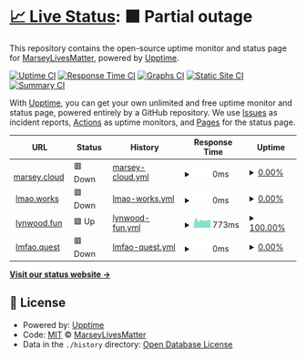 # [📈 Live Status](https://MarseyLivesMatter.github.io/uptime): <!--live status--> **🟧 Partial outage**

This repository contains the open-source uptime monitor and status page for [MarseyLivesMatter](https://rdrama.net/@chiobu), powered by [Upptime](https://github.com/upptime/upptime).

[![Uptime CI](https://github.com/MarseyLivesMatter/uptime/workflows/Uptime%20CI/badge.svg)](https://github.com/MarseyLivesMatter/uptime/actions?query=workflow%3A%22Uptime+CI%22)
[![Response Time CI](https://github.com/MarseyLivesMatter/uptime/workflows/Response%20Time%20CI/badge.svg)](https://github.com/MarseyLivesMatter/uptime/actions?query=workflow%3A%22Response+Time+CI%22)
[![Graphs CI](https://github.com/MarseyLivesMatter/uptime/workflows/Graphs%20CI/badge.svg)](https://github.com/MarseyLivesMatter/uptime/actions?query=workflow%3A%22Graphs+CI%22)
[![Static Site CI](https://github.com/MarseyLivesMatter/uptime/workflows/Static%20Site%20CI/badge.svg)](https://github.com/MarseyLivesMatter/uptime/actions?query=workflow%3A%22Static+Site+CI%22)
[![Summary CI](https://github.com/MarseyLivesMatter/uptime/workflows/Summary%20CI/badge.svg)](https://github.com/MarseyLivesMatter/uptime/actions?query=workflow%3A%22Summary+CI%22)

With [Upptime](https://upptime.js.org), you can get your own unlimited and free uptime monitor and status page, powered entirely by a GitHub repository. We use [Issues](https://github.com/MarseyLivesMatter/uptime/issues) as incident reports, [Actions](https://github.com/MarseyLivesMatter/uptime/actions) as uptime monitors, and [Pages](https://MarseyLivesMatter.github.io/uptime) for the status page.

<!--start: status pages-->
<!-- This summary is generated by Upptime (https://github.com/upptime/upptime) -->
<!-- Do not edit this manually, your changes will be overwritten -->
<!-- prettier-ignore -->
| URL | Status | History | Response Time | Uptime |
| --- | ------ | ------- | ------------- | ------ |
| <img alt="" src="https://icons.duckduckgo.com/ip3/nginx.marsey.cloud.ico" height="13"> [marsey.cloud](https://nginx.marsey.cloud) | 🟥 Down | [marsey-cloud.yml](https://github.com/MarseyLivesMatter/uptime/commits/HEAD/history/marsey-cloud.yml) | <details><summary><img alt="Response time graph" src="./graphs/marsey-cloud/response-time-week.png" height="20"> 0ms</summary><br><a href="https://MarseyLivesMatter.github.io/uptime/history/marsey-cloud"><img alt="Response time 1510" src="https://img.shields.io/endpoint?url=https%3A%2F%2Fraw.githubusercontent.com%2FMarseyLivesMatter%2Fuptime%2FHEAD%2Fapi%2Fmarsey-cloud%2Fresponse-time.json"></a><br><a href="https://MarseyLivesMatter.github.io/uptime/history/marsey-cloud"><img alt="24-hour response time 0" src="https://img.shields.io/endpoint?url=https%3A%2F%2Fraw.githubusercontent.com%2FMarseyLivesMatter%2Fuptime%2FHEAD%2Fapi%2Fmarsey-cloud%2Fresponse-time-day.json"></a><br><a href="https://MarseyLivesMatter.github.io/uptime/history/marsey-cloud"><img alt="7-day response time 0" src="https://img.shields.io/endpoint?url=https%3A%2F%2Fraw.githubusercontent.com%2FMarseyLivesMatter%2Fuptime%2FHEAD%2Fapi%2Fmarsey-cloud%2Fresponse-time-week.json"></a><br><a href="https://MarseyLivesMatter.github.io/uptime/history/marsey-cloud"><img alt="30-day response time 0" src="https://img.shields.io/endpoint?url=https%3A%2F%2Fraw.githubusercontent.com%2FMarseyLivesMatter%2Fuptime%2FHEAD%2Fapi%2Fmarsey-cloud%2Fresponse-time-month.json"></a><br><a href="https://MarseyLivesMatter.github.io/uptime/history/marsey-cloud"><img alt="1-year response time 1779" src="https://img.shields.io/endpoint?url=https%3A%2F%2Fraw.githubusercontent.com%2FMarseyLivesMatter%2Fuptime%2FHEAD%2Fapi%2Fmarsey-cloud%2Fresponse-time-year.json"></a></details> | <details><summary><a href="https://MarseyLivesMatter.github.io/uptime/history/marsey-cloud">0.00%</a></summary><a href="https://MarseyLivesMatter.github.io/uptime/history/marsey-cloud"><img alt="All-time uptime 21.77%" src="https://img.shields.io/endpoint?url=https%3A%2F%2Fraw.githubusercontent.com%2FMarseyLivesMatter%2Fuptime%2FHEAD%2Fapi%2Fmarsey-cloud%2Fuptime.json"></a><br><a href="https://MarseyLivesMatter.github.io/uptime/history/marsey-cloud"><img alt="24-hour uptime 0.00%" src="https://img.shields.io/endpoint?url=https%3A%2F%2Fraw.githubusercontent.com%2FMarseyLivesMatter%2Fuptime%2FHEAD%2Fapi%2Fmarsey-cloud%2Fuptime-day.json"></a><br><a href="https://MarseyLivesMatter.github.io/uptime/history/marsey-cloud"><img alt="7-day uptime 0.00%" src="https://img.shields.io/endpoint?url=https%3A%2F%2Fraw.githubusercontent.com%2FMarseyLivesMatter%2Fuptime%2FHEAD%2Fapi%2Fmarsey-cloud%2Fuptime-week.json"></a><br><a href="https://MarseyLivesMatter.github.io/uptime/history/marsey-cloud"><img alt="30-day uptime 4.67%" src="https://img.shields.io/endpoint?url=https%3A%2F%2Fraw.githubusercontent.com%2FMarseyLivesMatter%2Fuptime%2FHEAD%2Fapi%2Fmarsey-cloud%2Fuptime-month.json"></a><br><a href="https://MarseyLivesMatter.github.io/uptime/history/marsey-cloud"><img alt="1-year uptime 5.25%" src="https://img.shields.io/endpoint?url=https%3A%2F%2Fraw.githubusercontent.com%2FMarseyLivesMatter%2Fuptime%2FHEAD%2Fapi%2Fmarsey-cloud%2Fuptime-year.json"></a></details>
| <img alt="" src="https://icons.duckduckgo.com/ip3/nginx.lmao.works.ico" height="13"> [lmao.works](https://nginx.lmao.works) | 🟥 Down | [lmao-works.yml](https://github.com/MarseyLivesMatter/uptime/commits/HEAD/history/lmao-works.yml) | <details><summary><img alt="Response time graph" src="./graphs/lmao-works/response-time-week.png" height="20"> 0ms</summary><br><a href="https://MarseyLivesMatter.github.io/uptime/history/lmao-works"><img alt="Response time 633" src="https://img.shields.io/endpoint?url=https%3A%2F%2Fraw.githubusercontent.com%2FMarseyLivesMatter%2Fuptime%2FHEAD%2Fapi%2Flmao-works%2Fresponse-time.json"></a><br><a href="https://MarseyLivesMatter.github.io/uptime/history/lmao-works"><img alt="24-hour response time 0" src="https://img.shields.io/endpoint?url=https%3A%2F%2Fraw.githubusercontent.com%2FMarseyLivesMatter%2Fuptime%2FHEAD%2Fapi%2Flmao-works%2Fresponse-time-day.json"></a><br><a href="https://MarseyLivesMatter.github.io/uptime/history/lmao-works"><img alt="7-day response time 0" src="https://img.shields.io/endpoint?url=https%3A%2F%2Fraw.githubusercontent.com%2FMarseyLivesMatter%2Fuptime%2FHEAD%2Fapi%2Flmao-works%2Fresponse-time-week.json"></a><br><a href="https://MarseyLivesMatter.github.io/uptime/history/lmao-works"><img alt="30-day response time 0" src="https://img.shields.io/endpoint?url=https%3A%2F%2Fraw.githubusercontent.com%2FMarseyLivesMatter%2Fuptime%2FHEAD%2Fapi%2Flmao-works%2Fresponse-time-month.json"></a><br><a href="https://MarseyLivesMatter.github.io/uptime/history/lmao-works"><img alt="1-year response time 664" src="https://img.shields.io/endpoint?url=https%3A%2F%2Fraw.githubusercontent.com%2FMarseyLivesMatter%2Fuptime%2FHEAD%2Fapi%2Flmao-works%2Fresponse-time-year.json"></a></details> | <details><summary><a href="https://MarseyLivesMatter.github.io/uptime/history/lmao-works">0.00%</a></summary><a href="https://MarseyLivesMatter.github.io/uptime/history/lmao-works"><img alt="All-time uptime 61.24%" src="https://img.shields.io/endpoint?url=https%3A%2F%2Fraw.githubusercontent.com%2FMarseyLivesMatter%2Fuptime%2FHEAD%2Fapi%2Flmao-works%2Fuptime.json"></a><br><a href="https://MarseyLivesMatter.github.io/uptime/history/lmao-works"><img alt="24-hour uptime 0.00%" src="https://img.shields.io/endpoint?url=https%3A%2F%2Fraw.githubusercontent.com%2FMarseyLivesMatter%2Fuptime%2FHEAD%2Fapi%2Flmao-works%2Fuptime-day.json"></a><br><a href="https://MarseyLivesMatter.github.io/uptime/history/lmao-works"><img alt="7-day uptime 0.00%" src="https://img.shields.io/endpoint?url=https%3A%2F%2Fraw.githubusercontent.com%2FMarseyLivesMatter%2Fuptime%2FHEAD%2Fapi%2Flmao-works%2Fuptime-week.json"></a><br><a href="https://MarseyLivesMatter.github.io/uptime/history/lmao-works"><img alt="30-day uptime 4.67%" src="https://img.shields.io/endpoint?url=https%3A%2F%2Fraw.githubusercontent.com%2FMarseyLivesMatter%2Fuptime%2FHEAD%2Fapi%2Flmao-works%2Fuptime-month.json"></a><br><a href="https://MarseyLivesMatter.github.io/uptime/history/lmao-works"><img alt="1-year uptime 33.28%" src="https://img.shields.io/endpoint?url=https%3A%2F%2Fraw.githubusercontent.com%2FMarseyLivesMatter%2Fuptime%2FHEAD%2Fapi%2Flmao-works%2Fuptime-year.json"></a></details>
| <img alt="" src="https://icons.duckduckgo.com/ip3/nginx.lynwood.fun.ico" height="13"> [lynwood.fun](https://nginx.lynwood.fun) | 🟩 Up | [lynwood-fun.yml](https://github.com/MarseyLivesMatter/uptime/commits/HEAD/history/lynwood-fun.yml) | <details><summary><img alt="Response time graph" src="./graphs/lynwood-fun/response-time-week.png" height="20"> 773ms</summary><br><a href="https://MarseyLivesMatter.github.io/uptime/history/lynwood-fun"><img alt="Response time 987" src="https://img.shields.io/endpoint?url=https%3A%2F%2Fraw.githubusercontent.com%2FMarseyLivesMatter%2Fuptime%2FHEAD%2Fapi%2Flynwood-fun%2Fresponse-time.json"></a><br><a href="https://MarseyLivesMatter.github.io/uptime/history/lynwood-fun"><img alt="24-hour response time 876" src="https://img.shields.io/endpoint?url=https%3A%2F%2Fraw.githubusercontent.com%2FMarseyLivesMatter%2Fuptime%2FHEAD%2Fapi%2Flynwood-fun%2Fresponse-time-day.json"></a><br><a href="https://MarseyLivesMatter.github.io/uptime/history/lynwood-fun"><img alt="7-day response time 773" src="https://img.shields.io/endpoint?url=https%3A%2F%2Fraw.githubusercontent.com%2FMarseyLivesMatter%2Fuptime%2FHEAD%2Fapi%2Flynwood-fun%2Fresponse-time-week.json"></a><br><a href="https://MarseyLivesMatter.github.io/uptime/history/lynwood-fun"><img alt="30-day response time 861" src="https://img.shields.io/endpoint?url=https%3A%2F%2Fraw.githubusercontent.com%2FMarseyLivesMatter%2Fuptime%2FHEAD%2Fapi%2Flynwood-fun%2Fresponse-time-month.json"></a><br><a href="https://MarseyLivesMatter.github.io/uptime/history/lynwood-fun"><img alt="1-year response time 966" src="https://img.shields.io/endpoint?url=https%3A%2F%2Fraw.githubusercontent.com%2FMarseyLivesMatter%2Fuptime%2FHEAD%2Fapi%2Flynwood-fun%2Fresponse-time-year.json"></a></details> | <details><summary><a href="https://MarseyLivesMatter.github.io/uptime/history/lynwood-fun">100.00%</a></summary><a href="https://MarseyLivesMatter.github.io/uptime/history/lynwood-fun"><img alt="All-time uptime 97.33%" src="https://img.shields.io/endpoint?url=https%3A%2F%2Fraw.githubusercontent.com%2FMarseyLivesMatter%2Fuptime%2FHEAD%2Fapi%2Flynwood-fun%2Fuptime.json"></a><br><a href="https://MarseyLivesMatter.github.io/uptime/history/lynwood-fun"><img alt="24-hour uptime 100.00%" src="https://img.shields.io/endpoint?url=https%3A%2F%2Fraw.githubusercontent.com%2FMarseyLivesMatter%2Fuptime%2FHEAD%2Fapi%2Flynwood-fun%2Fuptime-day.json"></a><br><a href="https://MarseyLivesMatter.github.io/uptime/history/lynwood-fun"><img alt="7-day uptime 100.00%" src="https://img.shields.io/endpoint?url=https%3A%2F%2Fraw.githubusercontent.com%2FMarseyLivesMatter%2Fuptime%2FHEAD%2Fapi%2Flynwood-fun%2Fuptime-week.json"></a><br><a href="https://MarseyLivesMatter.github.io/uptime/history/lynwood-fun"><img alt="30-day uptime 99.72%" src="https://img.shields.io/endpoint?url=https%3A%2F%2Fraw.githubusercontent.com%2FMarseyLivesMatter%2Fuptime%2FHEAD%2Fapi%2Flynwood-fun%2Fuptime-month.json"></a><br><a href="https://MarseyLivesMatter.github.io/uptime/history/lynwood-fun"><img alt="1-year uptime 95.86%" src="https://img.shields.io/endpoint?url=https%3A%2F%2Fraw.githubusercontent.com%2FMarseyLivesMatter%2Fuptime%2FHEAD%2Fapi%2Flynwood-fun%2Fuptime-year.json"></a></details>
| <img alt="" src="https://icons.duckduckgo.com/ip3/nginx.lmfao.quest.ico" height="13"> [lmfao.quest](https://nginx.lmfao.quest) | 🟥 Down | [lmfao-quest.yml](https://github.com/MarseyLivesMatter/uptime/commits/HEAD/history/lmfao-quest.yml) | <details><summary><img alt="Response time graph" src="./graphs/lmfao-quest/response-time-week.png" height="20"> 0ms</summary><br><a href="https://MarseyLivesMatter.github.io/uptime/history/lmfao-quest"><img alt="Response time 1007" src="https://img.shields.io/endpoint?url=https%3A%2F%2Fraw.githubusercontent.com%2FMarseyLivesMatter%2Fuptime%2FHEAD%2Fapi%2Flmfao-quest%2Fresponse-time.json"></a><br><a href="https://MarseyLivesMatter.github.io/uptime/history/lmfao-quest"><img alt="24-hour response time 0" src="https://img.shields.io/endpoint?url=https%3A%2F%2Fraw.githubusercontent.com%2FMarseyLivesMatter%2Fuptime%2FHEAD%2Fapi%2Flmfao-quest%2Fresponse-time-day.json"></a><br><a href="https://MarseyLivesMatter.github.io/uptime/history/lmfao-quest"><img alt="7-day response time 0" src="https://img.shields.io/endpoint?url=https%3A%2F%2Fraw.githubusercontent.com%2FMarseyLivesMatter%2Fuptime%2FHEAD%2Fapi%2Flmfao-quest%2Fresponse-time-week.json"></a><br><a href="https://MarseyLivesMatter.github.io/uptime/history/lmfao-quest"><img alt="30-day response time 0" src="https://img.shields.io/endpoint?url=https%3A%2F%2Fraw.githubusercontent.com%2FMarseyLivesMatter%2Fuptime%2FHEAD%2Fapi%2Flmfao-quest%2Fresponse-time-month.json"></a><br><a href="https://MarseyLivesMatter.github.io/uptime/history/lmfao-quest"><img alt="1-year response time 1007" src="https://img.shields.io/endpoint?url=https%3A%2F%2Fraw.githubusercontent.com%2FMarseyLivesMatter%2Fuptime%2FHEAD%2Fapi%2Flmfao-quest%2Fresponse-time-year.json"></a></details> | <details><summary><a href="https://MarseyLivesMatter.github.io/uptime/history/lmfao-quest">0.00%</a></summary><a href="https://MarseyLivesMatter.github.io/uptime/history/lmfao-quest"><img alt="All-time uptime 5.15%" src="https://img.shields.io/endpoint?url=https%3A%2F%2Fraw.githubusercontent.com%2FMarseyLivesMatter%2Fuptime%2FHEAD%2Fapi%2Flmfao-quest%2Fuptime.json"></a><br><a href="https://MarseyLivesMatter.github.io/uptime/history/lmfao-quest"><img alt="24-hour uptime 0.00%" src="https://img.shields.io/endpoint?url=https%3A%2F%2Fraw.githubusercontent.com%2FMarseyLivesMatter%2Fuptime%2FHEAD%2Fapi%2Flmfao-quest%2Fuptime-day.json"></a><br><a href="https://MarseyLivesMatter.github.io/uptime/history/lmfao-quest"><img alt="7-day uptime 0.00%" src="https://img.shields.io/endpoint?url=https%3A%2F%2Fraw.githubusercontent.com%2FMarseyLivesMatter%2Fuptime%2FHEAD%2Fapi%2Flmfao-quest%2Fuptime-week.json"></a><br><a href="https://MarseyLivesMatter.github.io/uptime/history/lmfao-quest"><img alt="30-day uptime 4.67%" src="https://img.shields.io/endpoint?url=https%3A%2F%2Fraw.githubusercontent.com%2FMarseyLivesMatter%2Fuptime%2FHEAD%2Fapi%2Flmfao-quest%2Fuptime-month.json"></a><br><a href="https://MarseyLivesMatter.github.io/uptime/history/lmfao-quest"><img alt="1-year uptime 5.32%" src="https://img.shields.io/endpoint?url=https%3A%2F%2Fraw.githubusercontent.com%2FMarseyLivesMatter%2Fuptime%2FHEAD%2Fapi%2Flmfao-quest%2Fuptime-year.json"></a></details>

<!--end: status pages-->

[**Visit our status website →**](https://MarseyLivesMatter.github.io/uptime)

## 📄 License

- Powered by: [Upptime](https://github.com/upptime/upptime)
- Code: [MIT](./LICENSE) © [MarseyLivesMatter](https://rdrama.net/@chiobu)
- Data in the `./history` directory: [Open Database License](https://opendatacommons.org/licenses/odbl/1-0/)
